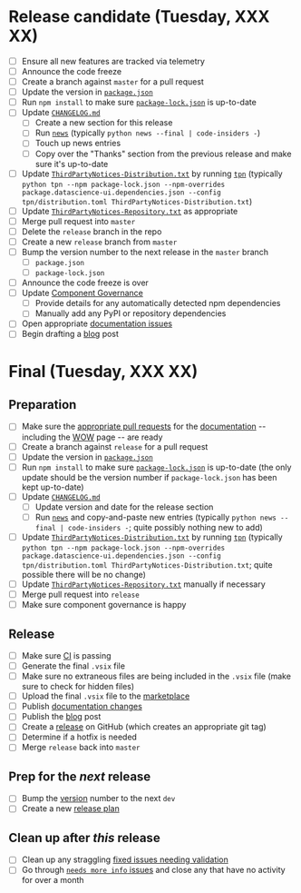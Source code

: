 # Release candidate (Tuesday, XXX XX)

-   [ ] Ensure all new features are tracked via telemetry
-   [ ] Announce the code freeze
-   [ ] Create a branch against `master` for a pull request
-   [ ] Update the version in [`package.json`](https://github.com/Microsoft/vscode-python/blob/master/package.json)
-   [ ] Run `npm install` to make sure [`package-lock.json`](https://github.com/Microsoft/vscode-python/blob/master/package.json) is up-to-date
-   [ ] Update [`CHANGELOG.md`](https://github.com/Microsoft/vscode-python/blob/master/CHANGELOG.md)
    -   [ ] Create a new section for this release
    -   [ ] Run [`news`](https://github.com/Microsoft/vscode-python/tree/master/news) (typically `python news --final | code-insiders -`)
    -   [ ] Touch up news entries
    -   [ ] Copy over the "Thanks" section from the previous release and make sure it's up-to-date
-   [ ] Update [`ThirdPartyNotices-Distribution.txt`](https://github.com/Microsoft/vscode-python/blob/master/ThirdPartyNotices-Distribution.txt) by running [`tpn`](https://github.com/Microsoft/vscode-python/tree/master/tpn) (typically `python tpn --npm package-lock.json --npm-overrides package.datascience-ui.dependencies.json --config tpn/distribution.toml ThirdPartyNotices-Distribution.txt`)
-   [ ] Update [`ThirdPartyNotices-Repository.txt`](https://github.com/Microsoft/vscode-python/blob/master/ThirdPartyNotices-Repository.txt) as appropriate
-   [ ] Merge pull request into `master`
-   [ ] Delete the `release` branch in the repo
-   [ ] Create a new `release` branch from `master`
-   [ ] Bump the version number to the next release in the `master` branch
    -   [ ] `package.json`
    -   [ ] `package-lock.json`
-   [ ] Announce the code freeze is over
-   [ ] Update [Component Governance](https://vscode-python.visualstudio.com/VSCode-Python/)
    -   [ ] Provide details for any automatically detected npm dependencies
    -   [ ] Manually add any PyPI or repository dependencies
-   [ ] Open appropriate [documentation issues](https://github.com/microsoft/vscode-docs/issues?q=is%3Aissue+is%3Aopen+label%3Apython)
-   [ ] Begin drafting a [blog](http://aka.ms/pythonblog) post

# Final (Tuesday, XXX XX)

## Preparation

-   [ ] Make sure the [appropriate pull requests](https://github.com/microsoft/vscode-docs/pulls) for the [documentation](https://code.visualstudio.com/docs/python/python-tutorial) -- including the [WOW](https://code.visualstudio.com/docs/languages/python) page -- are ready
-   [ ] Create a branch against `release` for a pull request
-   [ ] Update the version in [`package.json`](https://github.com/Microsoft/vscode-python/blob/master/package.json)
-   [ ] Run `npm install` to make sure [`package-lock.json`](https://github.com/Microsoft/vscode-python/blob/master/package.json) is up-to-date (the only update should be the version number if `package-lock.json` has been kept up-to-date)
-   [ ] Update [`CHANGELOG.md`](https://github.com/Microsoft/vscode-python/blob/master/CHANGELOG.md)
    -   [ ] Update version and date for the release section
    -   [ ] Run [`news`](https://github.com/Microsoft/vscode-python/tree/master/news) and copy-and-paste new entries (typically `python news --final | code-insiders -`; quite possibly nothing new to add)
-   [ ] Update [`ThirdPartyNotices-Distribution.txt`](https://github.com/Microsoft/vscode-python/blob/master/ThirdPartyNotices-Distribution.txt) by running [`tpn`](https://github.com/Microsoft/vscode-python/tree/master/tpn) (typically `python tpn --npm package-lock.json --npm-overrides package.datascience-ui.dependencies.json --config tpn/distribution.toml ThirdPartyNotices-Distribution.txt`; quite possible there will be no change)
-   [ ] Update [`ThirdPartyNotices-Repository.txt`](https://github.com/Microsoft/vscode-python/blob/master/ThirdPartyNotices-Repository.txt) manually if necessary
-   [ ] Merge pull request into `release`
-   [ ] Make sure component governance is happy

## Release

-   [ ] Make sure [CI](https://github.com/Microsoft/vscode-python/blob/master/CONTRIBUTING.md) is passing
-   [ ] Generate the final `.vsix` file
-   [ ] Make sure no extraneous files are being included in the `.vsix` file (make sure to check for hidden files)
-   [ ] Upload the final `.vsix` file to the [marketplace](https://marketplace.visualstudio.com/items?itemName=ms-python.python)
-   [ ] Publish [documentation changes](https://github.com/microsoft/vscode-docs/pulls)
-   [ ] Publish the [blog](http://aka.ms/pythonblog) post
-   [ ] Create a [release](https://github.com/Microsoft/vscode-python/releases) on GitHub (which creates an appropriate git tag)
-   [ ] Determine if a hotfix is needed
-   [ ] Merge `release` back into `master`

## Prep for the _next_ release

-   [ ] Bump the [version](https://github.com/Microsoft/vscode-python/blob/master/package.json) number to the next `dev`
-   [ ] Create a new [release plan](https://github.com/Microsoft/vscode-python/edit/master/.github/release_plan.md)

## Clean up after _this_ release

-   [ ] Clean up any straggling [fixed issues needing validation](https://github.com/Microsoft/vscode-python/issues?q=label%3A%22validate+fix%22)
-   [ ] Go through [`needs more info` issues](https://github.com/Microsoft/vscode-python/issues?q=is%3Aopen+label%3A%22info+needed%22+sort%3Acreated-asc) and close any that have no activity for over a month
